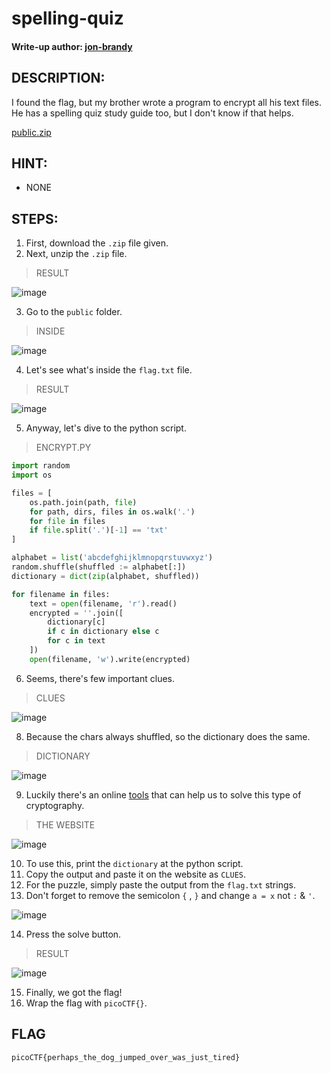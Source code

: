 # spelling-quiz
#### Write-up author: [jon-brandy](https://github.com/jon-brandy)
## DESCRIPTION:
I found the flag, but my brother wrote a program to encrypt all his text files. 
He has a spelling quiz study guide too, but I don't know if that helps.

[public.zip](https://github.com/jon-brandy/CTF-WRITE-UP/blob/17f15926335683e999edce684ecd75e0c71e49cb/Asset/spelling-quiz/public.zip)

## HINT:
- NONE
## STEPS:
1. First, download the `.zip` file given.
2. Next, unzip the `.zip` file.

> RESULT

![image](https://user-images.githubusercontent.com/70703371/189383293-540e14ee-860e-49cb-8f1d-4d9b0f9e7d8d.png)

3. Go to the `public` folder.

> INSIDE

![image](https://user-images.githubusercontent.com/70703371/189383630-e14aa95d-1a99-4e43-8371-282b7693cb94.png)

4. Let's see what's inside the `flag.txt` file.

> RESULT

![image](https://user-images.githubusercontent.com/70703371/189384048-4eb3ea2e-87f2-4ad3-a692-b1babcb7f3bb.png)

5. Anyway, let's dive to the python script.

> ENCRYPT.PY

```py
import random
import os

files = [
    os.path.join(path, file)
    for path, dirs, files in os.walk('.')
    for file in files
    if file.split('.')[-1] == 'txt'
]

alphabet = list('abcdefghijklmnopqrstuvwxyz')
random.shuffle(shuffled := alphabet[:])
dictionary = dict(zip(alphabet, shuffled))

for filename in files:
    text = open(filename, 'r').read()
    encrypted = ''.join([
        dictionary[c]
        if c in dictionary else c
        for c in text
    ])
    open(filename, 'w').write(encrypted)

```

6. Seems, there's few important clues.

> CLUES

![image](https://user-images.githubusercontent.com/70703371/189390610-a0927167-c226-47cb-8027-8e3db011a487.png)


8. Because the chars always shuffled, so the dictionary does the same.

> DICTIONARY

![image](https://user-images.githubusercontent.com/70703371/189391210-f0b2196f-a325-4c95-b84c-a3bfd132ed35.png)

9. Luckily there's an online [tools](https://quipqiup-com.translate.goog/?_x_tr_sl=auto&_x_tr_tl=id&_x_tr_hl=en&_x_tr_pto=op,wapp) that can help us to solve this type of cryptography.

> THE WEBSITE

![image](https://user-images.githubusercontent.com/70703371/189392957-c8662905-fc06-496f-b5d2-aff067e95448.png)

10. To use this, print the `dictionary` at the python script.
11. Copy the output and paste it on the website as `CLUES`.
12. For the puzzle, simply paste the output from the `flag.txt` strings.
13. Don't forget to remove the semicolon `{` , `}` and change `a = x` not `:` & `'`.

![image](https://user-images.githubusercontent.com/70703371/189394445-daa1f957-cca3-4912-b36c-d622a9b4fd8d.png)

14. Press the solve button.

> RESULT

![image](https://user-images.githubusercontent.com/70703371/189394544-1442d9f5-03b9-48c4-89b9-53fab5dc5211.png)


15. Finally, we got the flag! 
16. Wrap the flag with `picoCTF{}`.

## FLAG

```
picoCTF{perhaps_the_dog_jumped_over_was_just_tired}
```


